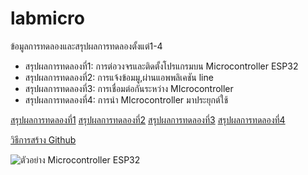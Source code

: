 # labmicro
ข้อมูลการทดลองและสรุปผลการทดลองตั้งแต่1-4

- สรุปผลการทดลองที่1: การต่อวงจรและติดตั้งโปรแกรมบน Microcontroller ESP32
- สรุปผลการทดลองที่2: การแจ้งข้อมมู,ผ่านแอพพลิเคชัน line
- สรุปผลการทดลองที่3: การเชื่อมต่อกันระหว่าง MIcrocontroller
- สรุปผลการทดลองที่4: การนำ MIcrocontroller มาประยุกต์ใช้

[สรุปผลการทดลองที่1](https://drive.google.com/open?id=1frodUk8IMwz-5zqxLiugdcXcU3M4LGGu)
[สรุปผลการทดลองที่2](https://drive.google.com/open?id=1jsFH6ZACvoYk_KPQFBC2rJnd4frsl3Bb)
[สรุปผลการทดลองที่3](https://drive.google.com/open?id=149k0scD3YTKD6TzGCdRsr8j29bxbvJnS)
[สรุปผลการทดลองที่4](https://drive.google.com/open?id=1lE82yD3oSdr-PRoXp2wQEVGlS_aDAOof)

[วิธีการสร้าง Github](https://www.youtube.com/watch?v=husJ64dE8ls)

![ตัวอย่าง Microcontroller ESP32](https://drive.google.com/open?id=1cSxPfbH73JWDdyS3nSLv9qR3BS8dPEff)
